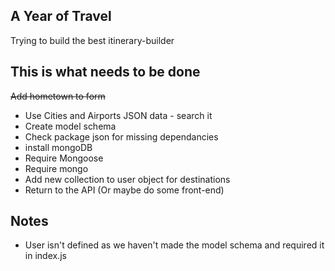 ## A Year of Travel

Trying to build the best itinerary-builder

## This is what needs to be done

~~Add hometown to form~~
* Use Cities and Airports JSON data - search it
* Create model schema
* Check package json for missing dependancies
* install mongoDB
* Require Mongoose
* Require mongo
* Add new collection to user object for destinations
* Return to the API (Or maybe do some front-end)

## Notes
* User isn't defined as we haven't made the model schema and required it in index.js
